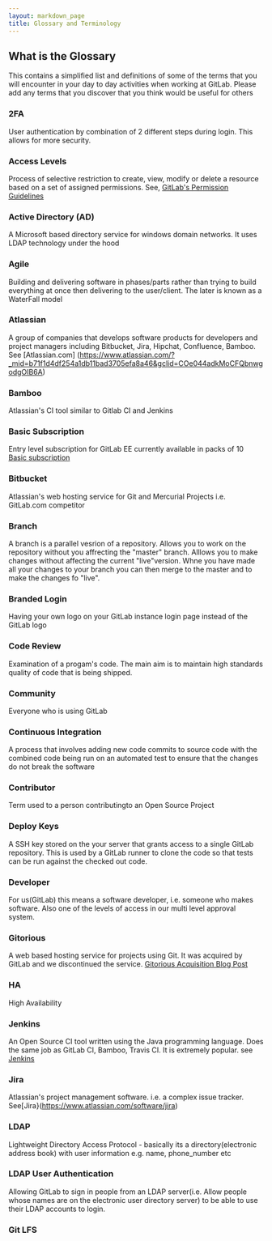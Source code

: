 ```yaml
---
layout: markdown_page
title: Glossary and Terminology
---
```


## What is the Glossary

This contains a simplified list and definitions of some of the terms that you will encounter in your day to day activities when working at GitLab.
Please add any terms that you discover that you think would be useful for others

### 2FA

User authentication by combination of 2 different steps during login. This allows for more security.

### Access Levels

Process of selective restriction to create, view, modify or delete a resource based on a set of assigned permissions.
See, [GitLab's Permission Guidelines](http://doc.gitlab.com/ce/permissions/permissions.html)

### Active Directory (AD)

A Microsoft based directory service for windows domain networks. It uses LDAP technology under the hood

### Agile

Building and delivering software in phases/parts rather than trying to build everything at once then delivering to the user/client. The later is known as a WaterFall model

### Atlassian

A group of companies that develops software products for developers and project managers including Bitbucket, Jira, Hipchat, Confluence, Bamboo. See [Atlassian.com] (https://www.atlassian.com/?_mid=b71f1d4df254a1db11bad3705efa8a46&gclid=COe044adkMoCFQbnwgodgOIB6A)

### Bamboo

Atlassian's CI tool similar to Gitlab CI and Jenkins

### Basic Subscription

Entry level subscription for GitLab EE currently available in packs of 10 [Basic subscription](https://about.gitlab.com/pricing/)

### Bitbucket 

Atlassian's web hosting service for Git and Mercurial Projects i.e. GitLab.com competitor

### Branch

A branch is a parallel vesrion of a repository. Allows you to work on the repository without you affrecting the "master" branch. Alllows you to make changes without affecting the current "live"version. Whne you have made all your changes to your branch you can then merge to the master and to make the changes fo "live".

### Branded Login

Having your own logo on your GitLab instance login page instead of the GitLab logo

### Code Review

Examination of a progam's code. The main aim is to maintain high standards quality of code that is being shipped.

### Community

Everyone who is using GitLab

### Continuous Integration

A process that involves adding new code commits to source code with the combined code being run on an automated test to ensure that the changes do not break the software

### Contributor

Term used to a person contributingto an Open Source Project

### Deploy Keys

A SSH key stored on the your server that grants access to a single GitLab repository. This is used by a GitLab runner to clone the code so that tests can be run against the checked out code.

### Developer 

For us(GitLab) this means a software developer, i.e. someone who makes software. Also one of the levels of access in our multi level approval system.

### Gitorious

A web based hosting service for projects using Git. It was acquired by GitLab and we discontinued the service. [Gitorious Acquisition Blog Post](https://about.gitlab.com/2015/03/03/gitlab-acquires-gitorious/)

### HA

High Availability

### Jenkins

An Open Source CI tool written using the Java programming language. Does the same job as GitLab CI, Bamboo, Travis CI. It is extremely popular. see [Jenkins](https://jenkins-ci.org/)

### Jira

Atlassian's project management software. i.e. a complex issue tracker. See[Jira}(https://www.atlassian.com/software/jira)

### LDAP

Lightweight Directory Access Protocol - basically its a directory(electronic address book) with user information e.g. name, phone_number etc


### LDAP User Authentication

Allowing GitLab to sign in people from an LDAP server(i.e. Allow people whose names are on the electronic user directory server) to be able to use their LDAP accounts to login.


### Git LFS



